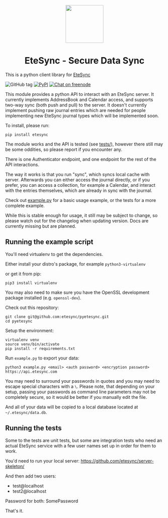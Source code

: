 <p align="center">
  <img width="120" src="icon.svg" />
  <h1 align="center">EteSync - Secure Data Sync</h1>
</p>

This is a python client library for [EteSync](https://www.etesync.com)

![GitHub tag](https://img.shields.io/github/tag/etesync/pyetesync.svg)
[![PyPI](https://img.shields.io/pypi/v/etesync.svg)](https://pypi.python.org/pypi/etesync/)
[![Chat on freenode](https://img.shields.io/badge/irc.freenode.net-%23EteSync-blue.svg)](https://webchat.freenode.net/?channels=#etesync)

This module provides a python API to interact with an EteSync server.
It currently implements AddressBook and Calendar access, and supports two-way
sync (both push and pull) to the server.
It doesn't currently implement pushing raw journal entries which are needed for
people implementing new EteSync journal types which will be implemented soon.

To install, please run:

```
pip install etesync
```

The module works and the API is tested (see [tests/](tests/)), however there still
may be some oddities, so please report if you encounter any.

There is one Authenticator endpoint, and one endpoint for the rest of the API
interactions.

The way it works is that you run "sync", which syncs local cache with server.
Afterwards you can either access the journal directly, or if you prefer,
you can access a collection, for example a Calendar, and interact with the
entries themselves, which are already in sync with the journal.

Check out [example.py](example.py) for a basic usage example, or the tests
for a more complete example.

While this is stable enough for usage, it still may be subject to change, so
please watch out for the changelog when updating version.
Docs are currently missing but are planned.

## Running the example script

You'll need virtualenv to get the dependencies.

Either install your distro's package, for example `python3-virtualenv`

or get it from pip:

```
pip3 install virtualenv
```

You may also need to make sure you have the OpenSSL development package
installed (e.g. `openssl-dev`).

Check out this repository:

```
git clone git@github.com:etesync/pyetesync.git
cd pyetesync
```

Setup the environment:

```
virtualenv venv
source venv/bin/activate
pip install -r requirements.txt
```

Run `example.py` to export your data:

```
python3 example.py <email> <auth password> <encryption password> https://api.etesync.com
```

You may need to surround your passwords in quotes and you may need to escape special characters with a `\`.
Please note, that depending on your setup, passing your passwords as command line parameters may not be completely secure,
so it would be better if you manually edit the file.

And all of your data will be copied to a local database located at `~/.etesync/data.db`.

## Running the tests

Some to the tests are unit tests, but some are integration tests who need an actual EteSync service with a few user names set up in order for them to work.

You'd need to run your local server: https://github.com/etesync/server-skeleton/

And then add two users:

  - test@localhost
  - test2@localhost

Password for both: SomePassword

That's it.

